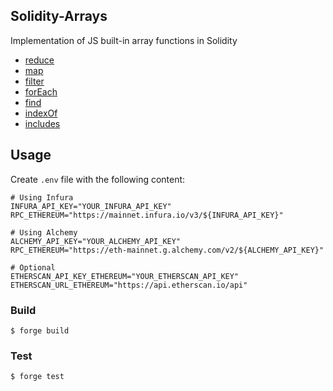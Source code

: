 ## Solidity-Arrays

Implementation of JS built-in array functions in Solidity

- [reduce](https://github.com/fomoweth/solidity-arrays/blob/7ed8890dc9f430e69ea9104bef635fb182e8c409/src/libraries/Arrays.sol#L9)
- [map](https://github.com/fomoweth/solidity-arrays/blob/7ed8890dc9f430e69ea9104bef635fb182e8c409/src/libraries/Arrays.sol#L27)
- [filter](https://github.com/fomoweth/solidity-arrays/blob/7ed8890dc9f430e69ea9104bef635fb182e8c409/src/libraries/Arrays.sol#L44)
- [forEach](https://github.com/fomoweth/solidity-arrays/blob/7ed8890dc9f430e69ea9104bef635fb182e8c409/src/libraries/Arrays.sol#L73)
- [find](https://github.com/fomoweth/solidity-arrays/blob/7ed8890dc9f430e69ea9104bef635fb182e8c409/src/libraries/Arrays.sol#L85)
- [indexOf](https://github.com/fomoweth/solidity-arrays/blob/7ed8890dc9f430e69ea9104bef635fb182e8c409/src/libraries/Arrays.sol#L100)
- [includes](https://github.com/fomoweth/solidity-arrays/blob/7ed8890dc9f430e69ea9104bef635fb182e8c409/src/libraries/Arrays.sol#L114)

## Usage

Create `.env` file with the following content:

```text
# Using Infura
INFURA_API_KEY="YOUR_INFURA_API_KEY"
RPC_ETHEREUM="https://mainnet.infura.io/v3/${INFURA_API_KEY}"

# Using Alchemy
ALCHEMY_API_KEY="YOUR_ALCHEMY_API_KEY"
RPC_ETHEREUM="https://eth-mainnet.g.alchemy.com/v2/${ALCHEMY_API_KEY}"

# Optional
ETHERSCAN_API_KEY_ETHEREUM="YOUR_ETHERSCAN_API_KEY"
ETHERSCAN_URL_ETHEREUM="https://api.etherscan.io/api"
```

### Build

```shell
$ forge build
```

### Test

```shell
$ forge test
```
